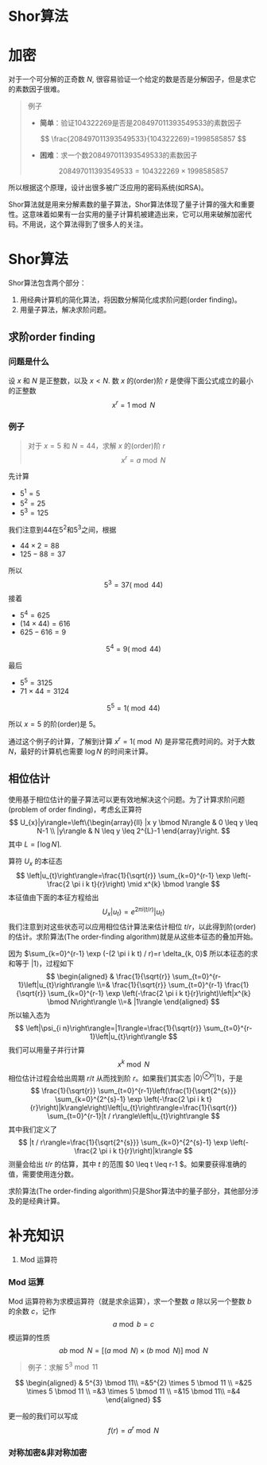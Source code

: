 <!-- toc -->

# Shor算法

# 加密

对于一个可分解的正奇数 $N$, 很容易验证一个给定的数是否是分解因子，但是求它的素数因子很难。

>  例子
>
>  - **简单**：验证104322269是否是208497011393549533的素数因子 
>
>  $$
>  \frac{208497011393549533}{104322269}=1998585857
>  $$
>
>  - **困难**：求一个数208497011393549533的素数因子
>
>  $$
>  208497011393549533=104322269 \times 1998585857
>  $$



所以根据这个原理，设计出很多被广泛应用的密码系统(如RSA)。

Shor算法就是用来分解素数的量子算法，Shor算法体现了量子计算的强大和重要性。这意味着如果有一台实用的量子计算机被建造出来，它可以用来破解加密代码。不用说，这个算法得到了很多人的关注。

# Shor算法

Shor算法包含两个部分：

1. 用经典计算机的简化算法，将因数分解简化成求阶问题(order finding)。
2. 用量子算法，解决求阶问题。



## 求阶order finding

### 问题是什么

设 $x$ 和 $N$ 是正整数，以及 $x<N$. 数 $x$ 的(order)阶 $r$ 是使得下面公式成立的最小的正整数
$$
x^{r}=1 \bmod N
$$


### 例子

> 对于 $x=5$ 和 $N=44$，求解 $x$ 的(order)阶 $r$ 
> $$
> x^{r}=a \bmod N
> $$

先计算

- $5^{1}=5$
- $5^{2}=25$
- $5^{3}=125$

我们注意到44在$5^{2}$和$5^{3}$之间，根据

- $44 \times 2=88$
- $125-88=37$  

所以
$$
5^{3}=37(\bmod 44)
$$
接着 

-  $5^{4}=625$ 
-  $(14\times 44)=616$ 
-  $625-616=9$  

$$
5^{4}=9(\bmod 44)
$$

最后

-  $5^{5}=3125$ 
-  $71 \times 44=3124$  

$$
5^{5}=1(\bmod 44)
$$

所以  $x=5$ 的阶(order)是 5。



通过这个例子的计算，了解到计算  $x^{r}=1(\bmod N)$  是非常花费时间的。对于大数 $N$，最好的计算机也需要 $\log N$ 的时间来计算。

## 相位估计

使用基于相位估计的量子算法可以更有效地解决这个问题。为了计算求阶问题(problem of order finding)，考虑幺正算符
$$
U_{x}|y\rangle=\left\{\begin{array}{ll}
|x y \bmod N\rangle & 0 \leq y \leq N-1 \\
|y\rangle & N \leq y \leq 2^{L}-1
\end{array}\right.
$$
其中 $L=\lceil\log N\rceil$. 

算符 $U_{x}$ 的本征态 
$$
\left|u_{t}\right\rangle=\frac{1}{\sqrt{r}} \sum_{k=0}^{r-1} \exp \left(-\frac{2 \pi i k t}{r}\right) \mid x^{k} \bmod \rangle
$$
本征值由下面的本征方程给出
$$
U_{x}\left|u_{t}\right\rangle=e^{2 \pi i(t / r)}\left|u_{t}\right\rangle
$$
我们注意到对这些状态可以应用相位估计算法来估计相位  $t / r$，以此得到阶(order)的估计。求阶算法(The order-finding algorithm)就是从这些本征态的叠加开始。

因为 $\sum_{k=0}^{r-1} \exp (-(2 \pi i k t) / r)=r \delta_{k, 0}$ 所以本征态的求和等于 $|1\rangle$，过程如下
$$
\begin{aligned}
& \frac{1}{\sqrt{r}} \sum_{t=0}^{r-1}\left|u_{t}\right\rangle
\\=& \frac{1}{\sqrt{r}} \sum_{t=0}^{r-1} \frac{1}{\sqrt{r}} \sum_{k=0}^{r-1} \exp \left(-\frac{2 \pi i k t}{r}\right)\left|x^{k} \bmod N\right\rangle
\\=& |1\rangle
\end{aligned}
$$
所以输入态为
$$
\left|\psi_{i n}\right\rangle=|1\rangle=\frac{1}{\sqrt{r}} \sum_{t=0}^{r-1}\left|u_{t}\right\rangle
$$
我们可以用量子并行计算 
$$
x^{k} \bmod N
$$
相位估计过程会给出周期 $r / t$ 从而找到阶 $r$。如果我们其实态 $|0\rangle^{\otimes n}|1\rangle$，于是 
$$
\frac{1}{\sqrt{r}} \sum_{t=0}^{r-1}\left(\frac{1}{\sqrt{2^{s}}} \sum_{k=0}^{2^{s}-1} \exp \left(-\frac{2 \pi i k t}{r}\right)|k\rangle\right)\left|u_{t}\right\rangle=\frac{1}{\sqrt{r}} \sum_{t=0}^{r-1}|t / r\rangle\left|u_{t}\right\rangle
$$
其中我们定义了
$$
|t / r\rangle=\frac{1}{\sqrt{2^{s}}} \sum_{k=0}^{2^{s}-1} \exp \left(-\frac{2 \pi i k t}{r}\right)|k\rangle
$$
测量会给出 $t / r$ 的估算，其中 $t$ 的范围 $0 \leq t \leq r-1 $。如果要获得准确的值，需要使用连分数。

求阶算法(The order-finding algorithm)只是Shor算法中的量子部分，其他部分涉及的是经典计算。





# 补充知识

1. Mod 运算符

### Mod 运算

Mod 运算符称为求模运算符（就是求余运算），求一个整数 $a$  除以另一个整数 $b$ 的余数 $c$，记作
$$
a \bmod b=c
$$
模运算的性质
$$
a b \bmod N=[(a \bmod N) \times(b \bmod N)] \bmod N
$$

> 例子：求解 $5^{3} \bmod 11$

$$
\begin{aligned}
& 5^{3} \bmod 11\\
=&5^{2} \times 5 \bmod 11 \\
=&25 \times 5 \bmod 11 \\
=&3 \times 5 \bmod 11 \\
=&15 \bmod 11\\
=&4
\end{aligned}
$$

更一般的我们可以写成
$$
f(r)=a^{r} \bmod N
$$


### 对称加密&非对称加密





































































